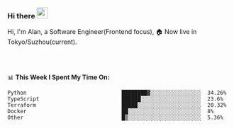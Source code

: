 ### Hi there <img src="https://media.giphy.com/media/hvRJCLFzcasrR4ia7z/giphy.gif" width="25px">

<!-- ![visitors](https://visitor-badge.glitch.me/badge?page_id=dislfyer.dislfyer) -->

Hi, I'm Alan, a Software Engineer(Frontend focus), 🏠 Now live in Tokyo/Suzhou(current).

<br/>
<br/>

📊 **This Week I Spent My Time On:**


<!--START_SECTION:waka-->

```text
Python                              ████████▓░░░░░░░░░░░░░░░░  34.26%
TypeScript                          ██████░░░░░░░░░░░░░░░░░░░  23.6%
Terraform                           █████░░░░░░░░░░░░░░░░░░░░  20.32%
Docker                              ██░░░░░░░░░░░░░░░░░░░░░░░  8%
Other                               █▒░░░░░░░░░░░░░░░░░░░░░░░  5.36%
```

<!--END_SECTION:waka-->

<!--
**About Me:**
 -->
